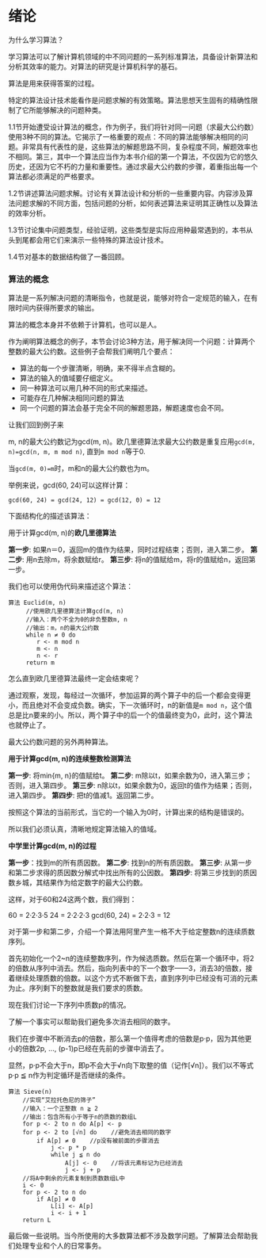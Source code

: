 绪论
===

为什么学习算法？

学习算法可以了解计算机领域的中不同问题的一系列标准算法，具备设计新算法和分析其效率的能力。对算法的研究是计算机科学的基石。

算法是用来获得答案的过程。

特定的算法设计技术能看作是问题求解的有效策略。算法思想天生固有的精确性限制了它所能够解决的问题种类。

1.1节开始遭受设计算法的概念，作为例子，我们将针对同一问题（求最大公约数）使用3种不同的算法。它揭示了一格重要的观点：不同的算法能够解决相同的问题。非常具有代表性的是，这些算法的解题思路不同，复杂程度不同，解题效率也不相同。第三，其中一个算法应当作为本书介绍的第一个算法，不仅因为它的悠久历史，还因为它不朽的力量和重要性。通过求最大公约数的步骤，着重指出每一个算法都必须满足的严格要求。

1.2节讲述算法问题求解。讨论有关算法设计和分析的一些重要内容。内容涉及算法问题求解的不同方面，包括问题的分析，如何表述算法来证明其正确性以及算法的效率分析。

1.3节讨论集中问题类型，经验证明，这些类型是实际应用种最常遇到的，本书从头到尾都会用它们来演示一些特殊的算法设计技术。

1.4节对基本的数据结构做了一番回顾。

### 算法的概念

算法是一系列解决问题的清晰指令，也就是说，能够对符合一定规范的输入，在有限时间内获得所要求的输出。

算法的概念本身并不依赖于计算机，也可以是人。

作为阐明算法概念的例子，本节会讨论3种方法，用于解决同一个问题：计算两个整数的最大公约数。这些例子会帮我们阐明几个要点：

- 算法的每一个步骤清晰，明确，来不得半点含糊的。
- 算法的输入的值域要仔细定义。
- 同一种算法可以用几种不同的形式来描述。
- 可能存在几种解决相同问题的算法
- 同一个问题的算法会基于完全不同的解题思路，解题速度也会不同。

让我们回到例子来

m, n的最大公约数记为gcd(m, n)。欧几里德算法求最大公约数是重复应用`gcd(m, n)=gcd(n, m, m mod n)`, 直到`m mod n`等于0.

当`gcd(m, 0)=m`时，m和n的最大公约数也为m。

举例来说，gcd(60, 24)可以这样计算：

```
gcd(60, 24) = gcd(24, 12) = gcd(12, 0) = 12
```

下面结构化的描述该算法：

用于计算gcd(m, n)的**欧几里德算法**

**第一步**: 如果n＝0，返回m的值作为结果，同时过程结束；否则，进入第二步。
**第二步**: 用n去除m，将余数赋给r。
**第三步**: 将n的值赋给m，将r的值赋给n，返回第一步。

我们也可以使用伪代码来描述这个算法：

```
算法 Euclid(m, n)
     //使用欧几里德算法计算gcd(m, n)
     //输入：两个不全为0的非负整数m, n
     //输出：m，n的最大公约数
     while n ≠ 0 do 
        r <- m mod n
        m <- n
        n <- r
     return m
```

怎么直到欧几里德算法最终一定会结束呢？

通过观察，发现，每经过一次循环，参加运算的两个算子中的后一个都会变得更小，而且绝对不会变成负数。确实，下一次循环时，n的新值是`m mod n`，这个值总是比n要来的小。所以，两个算子中的后一个的值最终变为0，此时，这个算法也就停止了。

最大公约数问题的另外两种算法。

**用于计算gcd(m, n)的连续整数检测算法**

**第一步**: 将min{m, n}的值赋给t。
**第二步**: m除以t，如果余数为0，进入第三步；否则，进入第四步。
**第三步**: n除以t，如果余数为0，返回t的值作为结果；否则，进入第四步。
**第四步**: 把t的值减1。返回第二步。

按照这个算法的当前形式，当它的一个输入为0时，计算出来的结构是错误的。

所以我们必须认真，清晰地规定算法输入的值域。

**中学里计算gcd(m, n)的过程**

**第一步**：找到m的所有质因数。
**第二步**: 找到n的所有质因数。
**第三步**: 从第一步和第二步求得的质因数分解式中找出所有的公因数。
**第四步**: 将第三步找到的质因数乡城，其结果作为给定数字的最大公约数。

这样，对于60和24这两个数，我们得到：

60 = 2·2·3·5
24 = 2·2·2·3
gcd(60, 24) = 2·2·3 = 12

对于第一步和第二步，介绍一个算法用阿里产生一格不大于给定整数n的连续质数序列。

首先初始化一个2~n的连续整数序列，作为候选质数。然后在第一个循环中，将2的倍数从序列中消去。然后，指向列表中的下一个数字——3，消去3的倍数，接着继续处理质数的倍数。以这个方式不断做下去，直到序列中已经没有可消的元素为止。序列剩下的整数就是我们要求的质数。

现在我们讨论一下序列中质数p的情况。

了解一个事实可以帮助我们避免多次消去相同的数字。

我们在步骤中不断消去p的倍数，那么第一个值得考虑的倍数是p·p，因为其他更小的倍数2p, ..., (p-1)p已经在先前的步骤中消去了。

显然，p·p不会大于n，即p不会大于√n向下取整的值（记作[√n]）。我们以不等式p·p ≦ n作为判定循环是否继续的条件。

```
算法 Sieve(n)
    //实现“艾拉托色尼的筛子”
    //输入：一个正整数 n ≧ 2
    //输出：包含所有小于等于n的质数的数组L
    for p <- 2 to n do A[p] <- p
    for p <- 2 to [√n] do    //避免消去相同的数字
        if A[p] ≠ 0    //p没有被前面的步骤消去
            j <- p * p
            while j ≦ n do
                A[j] <- 0    //将该元素标记为已经消去
                j <- j + p
    //将A中剩余的元素复制到质数数组L中
    i <- 0
    for p <- 2 to n do
        if A[p] ≠ 0
            L[i] <- A[p]
            i <- i + 1
    return L
```

最后做一些说明。当今所使用的大多数算法都不涉及数学问题。了解算法会帮助我们处理专业和个人的日常事务。

